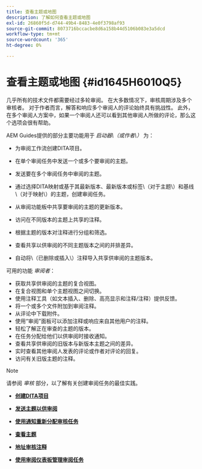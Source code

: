 ```yaml
---
title: 查看主题或地图
description: 了解如何查看主题或地图
exl-id: 26860f5d-d744-49b4-8483-4e0f3798af93
source-git-commit: 8073716bccacbe8d6a158b44d5106b083e3a5dcd
workflow-type: tm+mt
source-wordcount: '365'
ht-degree: 0%

---
```


# 查看主题或地图 {#id1645H6010Q5}

几乎所有的技术文件都需要经过多轮审阅。 在大多数情况下，审核周期涉及多个审核者。 对于作者而言，解答和响应多个审阅人的评论始终具有挑战性。 此外，在多个审阅人方案中，如果一个审阅人还可以看到其他审阅人所做的评论，那么这个选项会很有帮助。

AEM Guides提供的部分主要功能用于 *启动器\（或作者\）* 为：

- 为审阅工作流创建DITA项目。
- 在单个审阅任务中发送一个或多个要审阅的主题。

- 发送要在多个审阅任务中审阅的主题。

- 通过选择DITA映射或基于其最新版本、最新版本或标签\（对于主题\）和基线\（对于映射\）的主题，创建审阅任务。

- 从审阅功能板中共享要审阅的主题的更新版本。

- 访问在不同版本的主题上共享的注释。

- 根据主题的版本对注释进行分组和筛选。

- 查看共享以供审阅的不同主题版本之间的并排差异。

- 自动将\（已删除或插入\）注释导入共享供审阅的主题版本。


可用的功能 *审阅者*：

- 获取共享供审阅的主题的复合视图。
- 在复合视图和单个主题视图之间切换。
- 使用注释工具（如文本插入、删除、高亮显示和注释/注释）提供反馈。
- 将一个或多个文件附加到审阅注释。
- 从评论中下载附件。
- 使用“审阅”面板可以添加注释或响应来自其他用户的注释。
- 轻松了解正在审查的主题的版本。
- 在任务分配给他们以供审阅时接收通知。
- 查看共享供审阅的旧版本与新版本主题之间的差异。
- 实时查看其他审阅人发表的评论或作者对评论的回复。
- 访问有关旧版主题的注释。

>[!NOTE]
>
> 请参阅 *审核* 部分，以了解有关创建审阅任务的最佳实践。

- **[创建DITA项目](authoring-create-dita-project.md)**

- **[发送主题以供审阅](review-send-topics-for-review.md)**

- **[使用通知重新分配审核任务](reassign-review-using-notification.md)**

- **[查看主题](review-topics.md)**

- **[地址审核注释](review-address-review-comments.md)**

- **[使用审阅仪表板管理审阅任务](review-manage-tasks-review-dashboard.md)**
